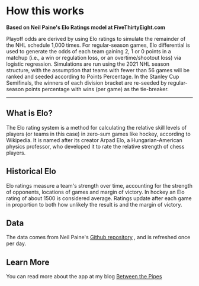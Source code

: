 How this works
============

**Based on Neil Paine's Elo Ratings model at FiveThirtyEight.com**

Playoff odds are derived by using Elo ratings to simulate the remainder of the NHL schedule 1,000 times. For regular-season games, Elo differential is used to generate the odds of each team gaining 2, 1 or 0 points in a matchup (i.e., a win or regulation loss, or an overtime/shootout loss) via logistic regression. Simulations are run using the 2021 NHL season structure, with the assumption that teams with fewer than 56 games will be ranked and seeded according to Points Percentage. In the Stanley Cup Semifinals, the winners of each division bracket are re-seeded by regular-season points percentage with wins (per game) as the tie-breaker.

***

What is Elo?
------------

The Elo rating system is a method for calculating the relative skill levels of players (or teams in this case) in zero-sum games like hockey, according to Wikipedia. It is named after its creator Arpad Elo, a Hungarian-American physics professor, who developed it to rate the relative strength of chess players.

Historical Elo
------------

Elo ratings measure a team's strength over time, accounting for the strength of opponents, locations of games and margin of victory. In hockey an Elo rating of about 1500 is considered average. Ratings update after each game in proportion to both how unlikely the result is and the margin of victory.

Data
------------

The data comes from Neil Paine's [Github repository](https://github.com/NeilPaine538/NHL-Player-And-Team-Ratings)
, and is refreshed once per day.

Learn More
------------

You can read more about the app at my blog [Between the Pipes](https://betweenpipes.wordpress.com/)
